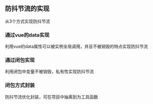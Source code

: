 ## 防抖节流的实现
从3个方式实现防抖节流

### 通过vue的data实现
利用vue的data属性可以被实例全局调用，并且不被销毁的特点实现防抖节流

### 通过闭包实现
利用闭包中变量不被销毁，私有性实现防抖节流

### 闭包方式封装
防抖节流优化封装，可在项目中抽离到为工具函数